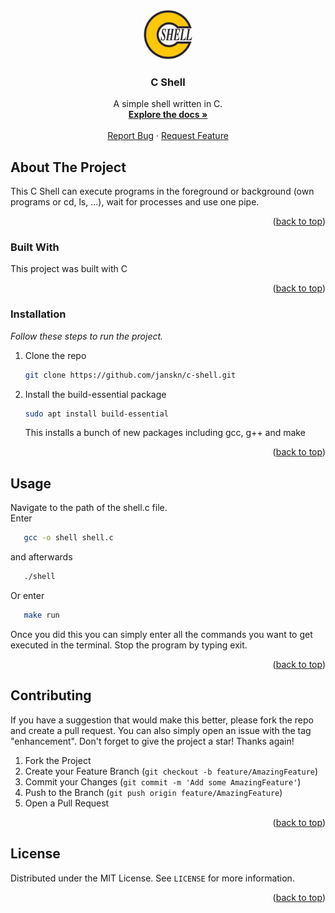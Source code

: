 <a name="readme-top"></a>

<!-- PROJECT LOGO -->
<br />
<div align="center">
  <a href="https://github.com/janskn/c-shell">
    <img src="https://github.com/github-images/images/blob/main/c-shell.jpg" alt="Logo" width="80" height="80">
  </a>

  <h3 align="center">C Shell</h3>

  <p align="center">
    A simple shell written in C.
    <br />
    <a href="https://github.com/janskn/c-shell"><strong>Explore the docs »</strong></a>
    <br />
    <br />
    <a href="https://github.com/janskn/c-shell/issues">Report Bug</a>
    ·
    <a href="https://github.com/janskn/c-shell/issues">Request Feature</a>
  </p>
</div>



<!-- ABOUT THE PROJECT -->
## About The Project

This C Shell can execute programs in the foreground or background (own programs or cd, ls, ...), wait for processes and use one pipe.

<p align="right">(<a href="#readme-top">back to top</a>)</p>



### Built With

This project was built with C

<p align="right">(<a href="#readme-top">back to top</a>)</p>



### Installation

_Follow these steps to run the project._

1. Clone the repo
   ```sh
   git clone https://github.com/janskn/c-shell.git
   ```
2. Install the build-essential package
   ```sh
   sudo apt install build-essential
   ```
   This installs a bunch of new packages including gcc, g++ and make

<p align="right">(<a href="#readme-top">back to top</a>)</p>



<!-- USAGE EXAMPLES -->
## Usage

Navigate to the path of the shell.c file.
<br />
Enter
```sh
   gcc -o shell shell.c
```
and afterwards
```sh
   ./shell
```
Or enter
```sh
   make run
```

Once you did this you can simply enter all the commands you want to get executed in the terminal.
Stop the program by typing exit.

<p align="right">(<a href="#readme-top">back to top</a>)</p>



<!-- CONTRIBUTING -->
## Contributing

If you have a suggestion that would make this better, please fork the repo and create a pull request. You can also simply open an issue with the tag "enhancement".
Don't forget to give the project a star! Thanks again!

1. Fork the Project
2. Create your Feature Branch (`git checkout -b feature/AmazingFeature`)
3. Commit your Changes (`git commit -m 'Add some AmazingFeature'`)
4. Push to the Branch (`git push origin feature/AmazingFeature`)
5. Open a Pull Request

<p align="right">(<a href="#readme-top">back to top</a>)</p>



<!-- LICENSE -->
## License

Distributed under the MIT License. See `LICENSE` for more information.

<p align="right">(<a href="#readme-top">back to top</a>)</p>
